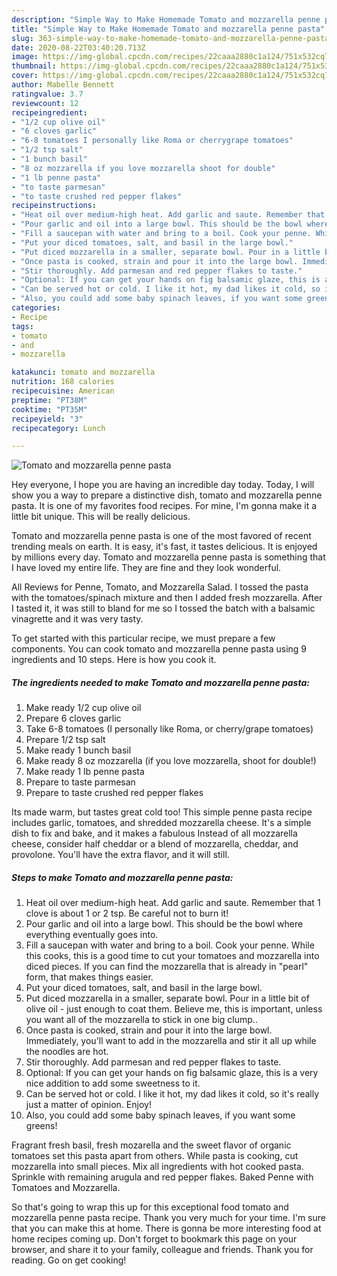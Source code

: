 ```yaml
---
description: "Simple Way to Make Homemade Tomato and mozzarella penne pasta"
title: "Simple Way to Make Homemade Tomato and mozzarella penne pasta"
slug: 363-simple-way-to-make-homemade-tomato-and-mozzarella-penne-pasta
date: 2020-08-22T03:40:20.713Z
image: https://img-global.cpcdn.com/recipes/22caaa2880c1a124/751x532cq70/tomato-and-mozzarella-penne-pasta-recipe-main-photo.jpg
thumbnail: https://img-global.cpcdn.com/recipes/22caaa2880c1a124/751x532cq70/tomato-and-mozzarella-penne-pasta-recipe-main-photo.jpg
cover: https://img-global.cpcdn.com/recipes/22caaa2880c1a124/751x532cq70/tomato-and-mozzarella-penne-pasta-recipe-main-photo.jpg
author: Mabelle Bennett
ratingvalue: 3.7
reviewcount: 12
recipeingredient:
- "1/2 cup olive oil"
- "6 cloves garlic"
- "6-8 tomatoes I personally like Roma or cherrygrape tomatoes"
- "1/2 tsp salt"
- "1 bunch basil"
- "8 oz mozzarella if you love mozzarella shoot for double"
- "1 lb penne pasta"
- "to taste parmesan"
- "to taste crushed red pepper flakes"
recipeinstructions:
- "Heat oil over medium-high heat. Add garlic and saute. Remember that 1 clove is about 1 or 2 tsp. Be careful not to burn it!"
- "Pour garlic and oil into a large bowl. This should be the bowl where everything eventually goes into."
- "Fill a saucepan with water and bring to a boil. Cook your penne. While this cooks, this is a good time to cut your tomatoes and mozzarella into diced pieces. If you can find the mozzarella that is already in &#34;pearl&#34; form, that makes things easier."
- "Put your diced tomatoes, salt, and basil in the large bowl."
- "Put diced mozzarella in a smaller, separate bowl. Pour in a little bit of olive oil - just enough to coat them. Believe me, this is important, unless you want all of the mozzarella to stick in one big clump.."
- "Once pasta is cooked, strain and pour it into the large bowl. Immediately, you&#39;ll want to add in the mozzarella and stir it all up while the noodles are hot."
- "Stir thoroughly. Add parmesan and red pepper flakes to taste."
- "Optional: If you can get your hands on fig balsamic glaze, this is a very nice addition to add some sweetness to it."
- "Can be served hot or cold. I like it hot, my dad likes it cold, so it&#39;s really just a matter of opinion. Enjoy!"
- "Also, you could add some baby spinach leaves, if you want some greens!"
categories:
- Recipe
tags:
- tomato
- and
- mozzarella

katakunci: tomato and mozzarella 
nutrition: 168 calories
recipecuisine: American
preptime: "PT38M"
cooktime: "PT35M"
recipeyield: "3"
recipecategory: Lunch

---
```



![Tomato and mozzarella penne pasta](https://img-global.cpcdn.com/recipes/22caaa2880c1a124/751x532cq70/tomato-and-mozzarella-penne-pasta-recipe-main-photo.jpg)

Hey everyone, I hope you are having an incredible day today. Today, I will show you a way to prepare a distinctive dish, tomato and mozzarella penne pasta. It is one of my favorites food recipes. For mine, I'm gonna make it a little bit unique. This will be really delicious.

Tomato and mozzarella penne pasta is one of the most favored of recent trending meals on earth. It is easy, it's fast, it tastes delicious. It is enjoyed by millions every day. Tomato and mozzarella penne pasta is something that I have loved my entire life. They are fine and they look wonderful.

All Reviews for Penne, Tomato, and Mozzarella Salad. I tossed the pasta with the tomatoes/spinach mixture and then I added fresh mozzarella. After I tasted it, it was still to bland for me so I tossed the batch with a balsamic vinagrette and it was very tasty.


To get started with this particular recipe, we must prepare a few components. You can cook tomato and mozzarella penne pasta using 9 ingredients and 10 steps. Here is how you cook it.

<!--inarticleads1-->

##### The ingredients needed to make Tomato and mozzarella penne pasta:

1. Make ready 1/2 cup olive oil
1. Prepare 6 cloves garlic
1. Take 6-8 tomatoes (I personally like Roma, or cherry/grape tomatoes)
1. Prepare 1/2 tsp salt
1. Make ready 1 bunch basil
1. Make ready 8 oz mozzarella (if you love mozzarella, shoot for double!)
1. Make ready 1 lb penne pasta
1. Prepare to taste parmesan
1. Prepare to taste crushed red pepper flakes


Its made warm, but tastes great cold too! This simple penne pasta recipe includes garlic, tomatoes, and shredded mozzarella cheese. It&#39;s a simple dish to fix and bake, and it makes a fabulous Instead of all mozzarella cheese, consider half cheddar or a blend of mozzarella, cheddar, and provolone. You&#39;ll have the extra flavor, and it will still. 

<!--inarticleads2-->

##### Steps to make Tomato and mozzarella penne pasta:

1. Heat oil over medium-high heat. Add garlic and saute. Remember that 1 clove is about 1 or 2 tsp. Be careful not to burn it!
1. Pour garlic and oil into a large bowl. This should be the bowl where everything eventually goes into.
1. Fill a saucepan with water and bring to a boil. Cook your penne. While this cooks, this is a good time to cut your tomatoes and mozzarella into diced pieces. If you can find the mozzarella that is already in &#34;pearl&#34; form, that makes things easier.
1. Put your diced tomatoes, salt, and basil in the large bowl.
1. Put diced mozzarella in a smaller, separate bowl. Pour in a little bit of olive oil - just enough to coat them. Believe me, this is important, unless you want all of the mozzarella to stick in one big clump..
1. Once pasta is cooked, strain and pour it into the large bowl. Immediately, you&#39;ll want to add in the mozzarella and stir it all up while the noodles are hot.
1. Stir thoroughly. Add parmesan and red pepper flakes to taste.
1. Optional: If you can get your hands on fig balsamic glaze, this is a very nice addition to add some sweetness to it.
1. Can be served hot or cold. I like it hot, my dad likes it cold, so it&#39;s really just a matter of opinion. Enjoy!
1. Also, you could add some baby spinach leaves, if you want some greens!


Fragrant fresh basil, fresh mozarella and the sweet flavor of organic tomatoes set this pasta apart from others. While pasta is cooking, cut mozzarella into small pieces. Mix all ingredients with hot cooked pasta. Sprinkle with remaining arugula and red pepper flakes. Baked Penne with Tomatoes and Mozzarella. 

So that's going to wrap this up for this exceptional food tomato and mozzarella penne pasta recipe. Thank you very much for your time. I'm sure that you can make this at home. There is gonna be more interesting food at home recipes coming up. Don't forget to bookmark this page on your browser, and share it to your family, colleague and friends. Thank you for reading. Go on get cooking!

